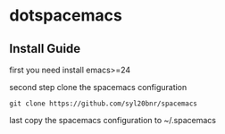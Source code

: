 # dotspacemacs

## Install Guide
first you need install emacs>=24

second step clone the spacemacs configuration

    git clone https://github.com/syl20bnr/spacemacs

last copy the spacemacs configuration to ~/.spacemacs

